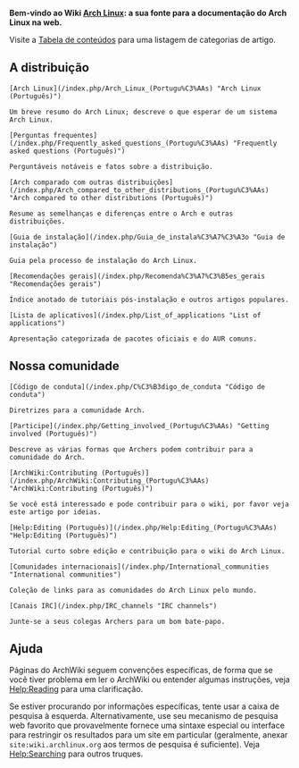**Bem-vindo ao Wiki [Arch Linux](/index.php/Arch_Linux_(Portugu%C3%AAs) "Arch Linux (Português)"): a sua fonte para a documentação do Arch Linux na web.**

Visite a [Tabela de conteúdos](/index.php/Table_of_contents "Table of contents") para uma listagem de categorias de artigo.

## A distribuição

	[Arch Linux](/index.php/Arch_Linux_(Portugu%C3%AAs) "Arch Linux (Português)")

	Um breve resumo do Arch Linux; descreve o que esperar de um sistema Arch Linux.

	[Perguntas frequentes](/index.php/Frequently_asked_questions_(Portugu%C3%AAs) "Frequently asked questions (Português)")

	Perguntáveis notáveis e fatos sobre a distribuição.

	[Arch comparado com outras distribuições](/index.php/Arch_compared_to_other_distributions_(Portugu%C3%AAs) "Arch compared to other distributions (Português)")

	Resume as semelhanças e diferenças entre o Arch e outras distribuições.

	[Guia de instalação](/index.php/Guia_de_instala%C3%A7%C3%A3o "Guia de instalação")

	Guia pela processo de instalação do Arch Linux.

	[Recomendações gerais](/index.php/Recomenda%C3%A7%C3%B5es_gerais "Recomendações gerais")

	Índice anotado de tutoriais pós-instalação e outros artigos populares.

	[Lista de aplicativos](/index.php/List_of_applications "List of applications")

	Apresentação categorizada de pacotes oficiais e do AUR comuns.

## Nossa comunidade

	[Código de conduta](/index.php/C%C3%B3digo_de_conduta "Código de conduta")

	Diretrizes para a comunidade Arch.

	[Participe](/index.php/Getting_involved_(Portugu%C3%AAs) "Getting involved (Português)")

	Descreve as várias formas que Archers podem contribuir para a comunidade do Arch.

	[ArchWiki:Contributing (Português)](/index.php/ArchWiki:Contributing_(Portugu%C3%AAs) "ArchWiki:Contributing (Português)")

	Se você está interessado e pode contribuir para o wiki, por favor veja este artigo por ideias.

	[Help:Editing (Português)](/index.php/Help:Editing_(Portugu%C3%AAs) "Help:Editing (Português)")

	Tutorial curto sobre edição e contribuição para o wiki do Arch Linux.

	[Comunidades internacionais](/index.php/International_communities "International communities")

	Coleção de links para as comunidades do Arch Linux pelo mundo.

	[Canais IRC](/index.php/IRC_channels "IRC channels")

	Junte-se a seus colegas Archers para um bom bate-papo.

## Ajuda

Páginas do ArchWiki seguem convenções específicas, de forma que se você tiver problema em ler o ArchWiki ou entender algumas instruções, veja [Help:Reading](/index.php/Help:Reading "Help:Reading") para uma clarificação.

Se estiver procurando por informações específicas, tente usar a caixa de pesquisa à esquerda. Alternativamente, use seu mecanismo de pesquisa web favorito que provavelmente fornece uma sintaxe especial ou interface para restringir os resultados para um site em particular (geralmente, anexar `site:wiki.archlinux.org` aos termos de pesquisa é suficiente). Veja [Help:Searching](/index.php/Help:Searching "Help:Searching") para outros truques.